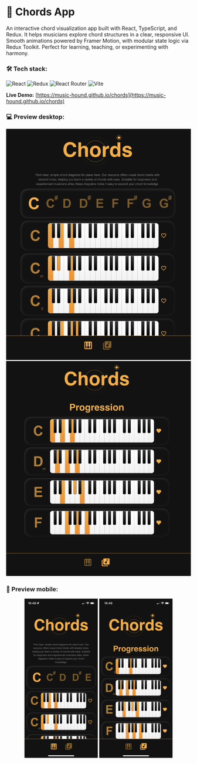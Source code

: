 # 🎵 Chords App

An interactive chord visualization app built with React, TypeScript, and Redux.
It helps musicians explore chord structures in a clear, responsive UI. Smooth animations powered by Framer Motion, with modular state logic via Redux Toolkit.
Perfect for learning, teaching, or experimenting with harmony.

<h3>🛠 Tech stack:</h3>

![React](https://img.shields.io/badge/react-%2320232a.svg?style=for-the-badge&logo=react&logoColor=%2361DAFB)
![Redux](https://img.shields.io/badge/redux-%23593d88.svg?style=for-the-badge&logo=redux&logoColor=white)
![React Router](https://img.shields.io/badge/React_Router-CA4245?style=for-the-badge&logo=react-router&logoColor=white)
![Vite](https://img.shields.io/badge/vite-%23646CFF.svg?style=for-the-badge&logo=vite&logoColor=white)

**Live Demo:** [https://music-hound.github.io/chords](https://music-hound.github.io/chords)

<h3>💻 Preview desktop:</h3>
<p align="center">
  <img src="/public/preview.png"/>
  <img src="/public/preview_2.png"/>
</p>

<h3>📱 Preview mobile:</h3>

<p align="center">
  <img src="/public/mobile_preview.png" width="200" />
  <img src="/public/mobile_preview_2.png" width="200" />
</p>
